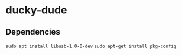 
# ducky-dude
## Dependencies
```sudo apt install libusb-1.0-0-dev```
```sudo apt-get install pkg-config```